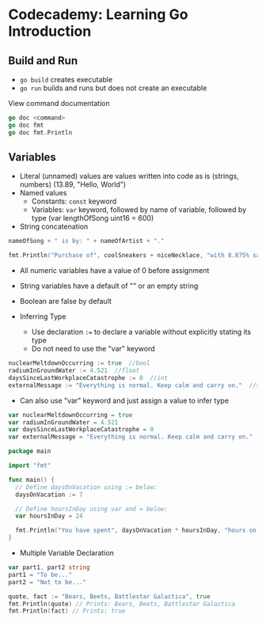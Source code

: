 # Codecademy: Learning Go Introduction

## Build and Run
- ```go build``` creates executable
- ```go run``` builds and runs but does not create an executable

View command documentation

```go
go doc <command>
go doc fmt
go doc fmt.Println
```

## Variables
- Literal (unnamed) values are values written into code as is (strings, numbers) (13.89, "Hello, World")
- Named values
    - Constants: ```const``` keyword
    - Variables: ```var``` keyword, followed by name of variable, followed by type (var lengthOfSong uint16 = 600)
- String concatenation

```go
nameOfSong + " is by: " + nameOfArtist + "."

fmt.Println("Purchase of", coolSneakers + niceNecklace, "with 8.875% sales tax", taxCalculation, "equal to", coolSneakers + niceNecklace + taxCalculation)
```

- All numeric variables have a value of 0 before assignment
- String variables have a default of "" or an empty string
- Boolean are false by default

- Inferring Type
    - Use declaration ```:=``` to declare a variable without explicitly stating its type
    - Do not need to use the "var" keyword

```go
nuclearMeltdownOccurring := true  //bool
radiumInGroundWater := 4.521  //float
daysSinceLastWorkplaceCatastrophe := 0  //int
externalMessage := "Everything is normal. Keep calm and carry on."  //string
```

- Can also use "var" keyword and just assign a value to infer type

```go
var nuclearMeltdownOccurring = true
var radiumInGroundWater = 4.521
var daysSinceLastWorkplaceCatastrophe = 0
var externalMessage = "Everything is normal. Keep calm and carry on."
```

```go
package main

import "fmt"

func main() {
  // Define daysOnVacation using := below:
  daysOnVacation := 7

  // Define hoursInDay using var and = below:
  var hoursInDay = 24

  fmt.Println("You have spent", daysOnVacation * hoursInDay, "hours on vacation.")
}
```

- Multiple Variable Declaration

```go
var part1, part2 string
part1 = "To be..."
part2 = "Not to be..."

quote, fact := "Bears, Beets, Battlestar Galactica", true
fmt.Println(quote) // Prints: Bears, Beets, Battlestar Galactica
fmt.Println(fact) // Prints: true
```
